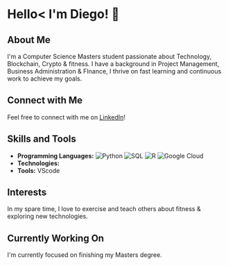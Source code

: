 <!DOCTYPE html>
<html lang="en">

<head>
  <meta charset="UTF-8">
  
</head>

<body>

  <h1>Hello< I'm Diego! 👋</h1>

  <h2>About Me</h2>
  <p>
    I'm a Computer Science Masters student passionate about Technology, Blockchain, Crypto & fitness. I have a background in Project Management, Business Administration & FInance, I thrive on fast learning and continuous work to achieve my goals.
  </p>

 <h2>Connect with Me</h2>
  <p>
    Feel free to connect with me on <a href=https://www.linkedin.com/in/diego-gerlach-38308bb2/>LinkedIn</a>!
  </p>


  <h2>Skills and Tools</h2>
  <ul>
    <li><strong>Programming Languages:</strong> <img src="https://img.shields.io/badge/Python-3776AB?style=for-the-badge&logo=python&logoColor=white" alt="Python">
<img src="https://img.shields.io/badge/SQL-003B57?style=for-the-badge&logo=sql&logoColor=white" alt="SQL">
<img src="https://img.shields.io/badge/R-276DC3?style=for-the-badge&logo=r&logoColor=white" alt="R">
<img src="https://img.shields.io/badge/Google%20Cloud-4285F4?style=for-the-badge&logo=google-cloud&logoColor=white" alt="Google Cloud">
</li>
    <li><strong>Technologies:</strong> </li>
    <li><strong>Tools:</strong> VScode</li>
  </ul>

  <h2>Interests</h2>
  <p>
    In my spare time, I love to exercise and teach others about fitness & exploring new technologies.
  </p>

 

  <h2>Currently Working On</h2>
  <p>
    I'm currently focused on finishing my Masters degree.
  </p>

</body>

</html>
